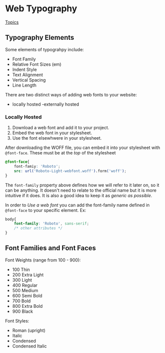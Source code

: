 # Web Typography
[Topics](../README.md)

## Typography Elements

Some elements of typograhpy include:
- Font Family
- Relative Font Sizes (em)
- Indent Style
- Text Alignment
- Vertical Spacing
- Line Length

There are two distinct ways of adding web fonts to your website:
- locally hosted
-externally hosted

### Locally Hosted

1. Download a web font and add it to your project.
2. Embed the web font in your stylesheet.
3. Use the font elsewhwere in your stylesheet.

After downloading the WOFF file, you can embed it into your stylesheet with `@font-face`. These must be at the *top* of the stylesheet

```css
@font-face{
    font-famiy: 'Roboto';
    src: url('Roboto-Light-webfont.woff').form('woff');
}
```
The `font-family` property above defines how we will refer to it later on, so it can be anything. It doesn't need to relate to the official name but it is more intuitive if it does. It is also a good idea to keep it as *generic as possible*.

In order to *Use a web font* you can add the font-family name defined in `@font-face` to your specific element. Ex:

```css
body{
    font-family: 'Roboto', sans-serif; 
    /* other attributes */
}
```

## Font Families and Font Faces

Font Weights (range from 100 - 900):
- 100 Thin
- 200 Extra Light
- 300 Light
- 400 Regular
- 500 Medium
- 600 Semi Bold
- 700 Bold
- 800 Extra Bold
- 900 Black

Font Styles:
- Roman (upright)
- Italic
- Condensed
- Condensed Italic

